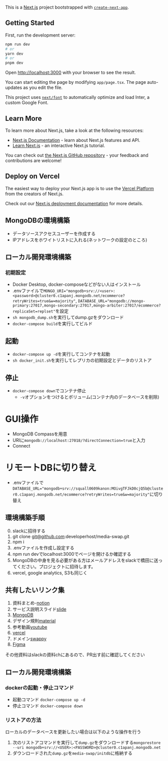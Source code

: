 This is a [Next.js](https://nextjs.org/) project bootstrapped with [`create-next-app`](https://github.com/vercel/next.js/tree/canary/packages/create-next-app).

## Getting Started

First, run the development server:

```bash
npm run dev
# or
yarn dev
# or
pnpm dev
```

Open [http://localhost:3000](http://localhost:3000) with your browser to see the result.

You can start editing the page by modifying `app/page.tsx`. The page auto-updates as you edit the file.

This project uses [`next/font`](https://nextjs.org/docs/basic-features/font-optimization) to automatically optimize and load Inter, a custom Google Font.

## Learn More

To learn more about Next.js, take a look at the following resources:

- [Next.js Documentation](https://nextjs.org/docs) - learn about Next.js features and API.
- [Learn Next.js](https://nextjs.org/learn) - an interactive Next.js tutorial.

You can check out [the Next.js GitHub repository](https://github.com/vercel/next.js/) - your feedback and contributions are welcome!

## Deploy on Vercel

The easiest way to deploy your Next.js app is to use the [Vercel Platform](https://vercel.com/new?utm_medium=default-template&filter=next.js&utm_source=create-next-app&utm_campaign=create-next-app-readme) from the creators of Next.js.

Check out our [Next.js deployment documentation](https://nextjs.org/docs/deployment) for more details.

## MongoDBの環境構築

- データソースアクセスユーザーを作成する
- IPアドレスをホワイトリストに入れる(ネットワークの設定のところ)

## ローカル開発環境構築

### 初期設定

- Docker Desktop, docker-composeなどがない人はインストール
- .envファイルで`MONGO_URI="mongodb+srv://<user>:<password>@cluster0.c1apanj.mongodb.net/ecommerce?retryWrites=true&w=majority"`, `DATABASE_URL="mongodb://mongo-primary:27017,mongo-secondary:27017,mongo-arbiter:27017/ecommerce?replicaSet=replset"`を設定
- `sh mongodb_dump.sh`を実行してdump.gzをダウンロード
- `docker-compose build`を実行してビルド

## 起動

- `docker-compose up -d`を実行してコンテナを起動
- `sh docker_init.sh`を実行してレプリカの初期設定とデータのリストア

## 停止

- `docker-compose down`でコンテナ停止
  - `-v`オプションをつけるとボリューム(コンテナ内のデータベースを削除)

# GUI操作

- MongoDB Compassを用意
- URIに`mongodb://localhost:27018/?directConnection=true`と入力
- Connect

# リモートDBに切り替え

- .envファイルで`DATABASE_URL="mongodb+srv://squall0609kanon:MOivgTFJkD0cjQ5b@cluster0.c1apanj.mongodb.net/ecommerce?retryWrites=true&w=majority"`に切り替え

## 環境構築手順

0. slackに招待する
1. git clone git@github.com:developerhost/media-swap.git
2. npm i
3. .envファイルを作成し設定する
4. npm run devでlocalhost:3000でページを開けるか確認する
5. MongoDBの中身を見る必要がある方はメールアドレスをslackで橋田に送ってください。プロジェクトに招待します。
6. vercel, google analytics, S3も同じく

## 共有したいリンク集

1. 資料まとめ-[notion](https://ring-brand-8a1.notion.site/web-a21f7d21402e4837bee9dc095379d784?pvs=4)
2. サービス説明スライド[slide](https://docs.google.com/presentation/d/1bpopnTWIMddWTKF0L7PbIC5OX9K09WoX1sfmDqGdR6c/edit?usp=sharing)
3. [MongoDB](https://cloud.mongodb.com/v2/650570ecc24c6674dfe276c1#/overview)
4. デザイン規則[material](https://m3.material.io/components/buttons/overview)
5. 参考動画[youtube](https://www.youtube.com/watch?v=PGPGcKBpAk8&t=18s)
6. [vercel](https://vercel.com/dirtyman69/media-swap)
7. ドメイン[swappy](https://www.swappy.jp/)
8. [Figma](https://www.figma.com/file/hGDNS4SqUcCFPEO7QktPpm/Untitled?type=design&node-id=0-1&mode=design&t=RXinljJlgKGIVOjm-0)

その他資料はslackの資料chにあるので、PR出す前に確認してください
## ローカル開発環境構築
### dockerの起動・停止コマンド
- 起動コマンド `docker-compose up -d`
- 停止コマンド `docker-compose down`
### リストアの方法
ローカルのデータベースを更新したい場合は以下のような操作を行う
1. 次のリストアコマンドを実行して`dump.gz`をダウンロードする`mongorestore --uri mongodb+srv://<USER>:<PASSWORD>@cluster0.c1apanj.mongodb.net`
2. ダウンロードされた`dump.gz`を`media-swap/initdb`に格納する
